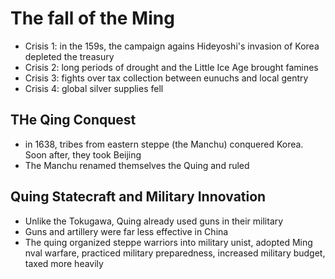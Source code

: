 # The fall of the Ming
- Crisis 1: in the 159s, the campaign agains Hideyoshi's invasion of Korea depleted the treasury
- Crisis 2: long periods of drought and the Little Ice Age brought famines
- Crisis 3: fights over tax collection between eunuchs and local gentry
- Crisis 4: global silver supplies fell

## THe Qing Conquest
- in 1638, tribes from eastern steppe (the Manchu) conquered Korea. Soon after, they took Beijing
- The Manchu renamed themselves the Quing and ruled

## Quing Statecraft and Military Innovation
- Unlike the Tokugawa, Quing already used guns in their military
- Guns and artillery were far less effective in China
- The quing organized steppe warriors into military unist, adopted Ming nval warfare, practiced military preparedness, increased military budget, taxed more heavily
